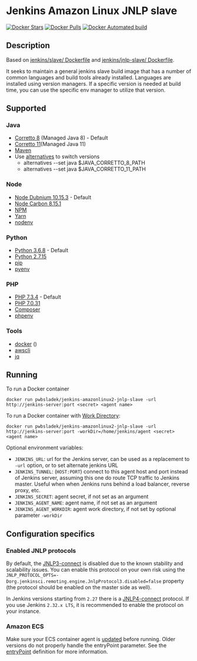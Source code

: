 Jenkins Amazon Linux JNLP slave
===

[![Docker Stars](https://img.shields.io/docker/stars/pwbsladek/jenkins-amazonlinux2-jnlp-slave.svg)](https://hub.docker.com/r/pwbsladek/jenkins-amazonlinux2-jnlp-slave)
[![Docker Pulls](https://img.shields.io/docker/pulls/pwbsladek/jenkins-amazonlinux2-jnlp-slave.svg)](https://hub.docker.com/r/pwbsladek/jenkins-amazonlinux2-jnlp-slave)
[![Docker Automated build](https://img.shields.io/docker/automated/pwbsladek/jenkins-amazonlinux2-jnlp-slave.svg)](https://hub.docker.com/r/pwbsladek/jenkins-amazonlinux2-jnlp-slave)

## Description

Based on [jenkins/slave/ Dockerfile](https://hub.docker.com/r/jenkins/slave/dockerfile) and 
[jenkins/jnlp-slave/ Dockerfile](https://hub.docker.com/r/jenkins/jnlp-slave/dockerfile).

It seeks to maintain a general jenkins slave build image that has a number of common languages and build tools already installed. Languages are installed using version managers. If a specific version is needed at build time, you can use the specific env manager to utilize that version.

## Supported

### Java
- [Corretto 8](https://aws.amazon.com/corretto/) (Managed Java 8) - Default
- [Corretto 11](https://aws.amazon.com/corretto/)(Managed Java 11)
- [Maven](https://maven.apache.org/)
- Use [alternatives](https://linux.die.net/man/8/alternatives) to switch versions
  - alternatives --set java $JAVA_CORRETTO_8_PATH
  - alternatives --set java $JAVA_CORRETTO_11_PATH

### Node
- [Node Dubnium 10.15.3](https://nodejs.org/ko/blog/release/v10.15.3/) - Default
- [Node Carbon 8.15.1](https://nodejs.org/en/blog/release/v8.15.1/)
- [NPM](https://www.npmjs.com/)
- [Yarn](https://yarnpkg.com/)
- [nodenv](https://github.com/nodenv/nodenv)
  
### Python
- [Python 3.6.8](https://www.python.org/downloads/release/python-368/) - Default
- [Python 2.7.15](https://www.python.org/downloads/release/python-2715/)
- [pip](https://pypi.org/project/pip/)
- [pyenv](https://github.com/pyenv/pyenv)

### PHP
- [PHP 7.3.4](https://www.php.net/releases/7_3_4.php) - Default
- [PHP 7.0.31](https://www.php.net/releases/7_0_31.php)
- [Composer](https://getcomposer.org/)
- [phpenv](https://github.com/phpenv/phpenv)
  
### Tools

- [docker](https://www.docker.com/) ()
- [awscli](https://docs.aws.amazon.com/cli/latest/reference/)
- [jq](https://stedolan.github.io/jq/)

## Running

To run a Docker container

    docker run pwbsladek/jenkins-amazonlinux2-jnlp-slave -url http://jenkins-server:port <secret> <agent name>

To run a Docker container with [Work Directory](https://github.com/jenkinsci/remoting/blob/master/docs/workDir.md):

    docker run pwbsladek/jenkins-amazonlinux2-jnlp-slave -url http://jenkins-server:port -workDir=/home/jenkins/agent <secret> <agent name>

Optional environment variables:

* `JENKINS_URL`: url for the Jenkins server, can be used as a replacement to `-url` option, or to set alternate jenkins URL
* `JENKINS_TUNNEL`: (`HOST:PORT`) connect to this agent host and port instead of Jenkins server, assuming this one do route TCP traffic to Jenkins master. Useful when when Jenkins runs behind a load balancer, reverse proxy, etc.
* `JENKINS_SECRET`: agent secret, if not set as an argument
* `JENKINS_AGENT_NAME`: agent name, if not set as an argument
* `JENKINS_AGENT_WORKDIR`: agent work directory, if not set by optional parameter `-workDir`

## Configuration specifics

### Enabled JNLP protocols

By default, the [JNLP3-connect](https://github.com/jenkinsci/remoting/blob/master/docs/protocols.md#jnlp3-connect) is disabled due to the known stability and scalability issues.
You can enable this protocol on your own risk using the 
`JNLP_PROTOCOL_OPTS=-Dorg.jenkinsci.remoting.engine.JnlpProtocol3.disabled=false` property (the protocol should be enabled on the master side as well).

In Jenkins versions starting from `2.27` there is a [JNLP4-connect](https://github.com/jenkinsci/remoting/blob/master/docs/protocols.md#jnlp4-connect) protocol. 
If you use Jenkins `2.32.x LTS`, it is recommended to enable the protocol on your instance.

### Amazon ECS

Make sure your ECS container agent is [updated](http://docs.aws.amazon.com/AmazonECS/latest/developerguide/ecs-agent-update.html) before running. Older versions do not properly handle the entryPoint parameter. See the [entryPoint](http://docs.aws.amazon.com/AmazonECS/latest/developerguide/task_definition_parameters.html#container_definitions) definition for more information.